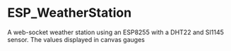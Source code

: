 # ESP_WeatherStation
A web-socket weather station using an ESP8255 with a DHT22 and SI1145 sensor. The values displayed in canvas gauges
